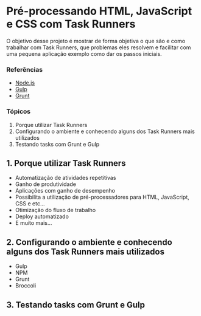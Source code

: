 # Pré-processando HTML, JavaScript e CSS com Task Runners

O objetivo desse projeto é mostrar de forma objetiva o que são e como trabalhar com Task Runners, que problemas eles resolvem e facilitar com uma pequena aplicação exemplo como dar os passos iniciais.

### Referências

* [Node.js](https://nodejs.org/en/)
* [Gulp](https://github.com/gulpjs/gulp/blob/master/docs/getting-started.md)
* [Grunt](https://gruntjs.com/getting-started)

### Tópicos

1. Porque utilizar Task Runners
2. Configurando o ambiente e conhecendo alguns dos Task Runners mais utilizados
3. Testando tasks com Grunt e Gulp

## 1. Porque utilizar Task Runners

* Automatização de atividades repetitivas
* Ganho de produtividade
* Aplicações com ganho de desempenho
* Possibilita a utilização de pré-processadores para HTML, JavaScript, CSS e etc...
* Otimização do fluxo de trabalho
* Deploy automatizado
* E muito mais...

## 2. Configurando o ambiente e conhecendo alguns dos Task Runners mais utilizados

* Gulp
* NPM
* Grunt
* Broccoli

## 3. Testando tasks com Grunt e Gulp